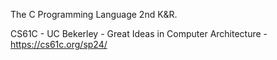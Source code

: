 The C Programming Language 2nd K&R.

CS61C - UC Bekerley -  Great Ideas in Computer Architecture
    - https://cs61c.org/sp24/


